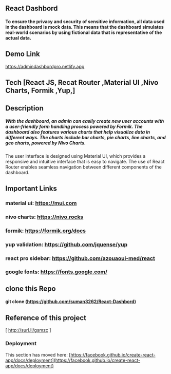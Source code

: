 ## React Dashbord

#### To ensure the privacy and security of sensitive information, all data used in the dashboard is mock data. This means that the dashboard simulates real-world scenarios by using fictional data that is representative of the actual data.

## Demo Link
https://admindashbordpro.netlify.app

## Tech [React JS, Recat Router ,Material UI ,Nivo Charts, Formik ,Yup,]

## Description
##### With the dashboard, an admin can easily create new user accounts with a user-friendly form handling process powered by Formik. The dashboard also features various charts that help visualize data in different ways. The charts include bar charts, pie charts, line charts, and geo charts, powered by Nivo Charts.

The user interface is designed using Material UI, which provides a responsive and intuitive interface that is easy to navigate. The use of React Router enables seamless navigation between different components of the dashboard.

## Important Links
### material ui: https://mui.com
### nivo charts: https://nivo.rocks
### formik: https://formik.org/docs
### yup validation: https://github.com/jquense/yup
### react pro sidebar: https://github.com/azouaoui-med/react
### google fonts: https://fonts.google.com/



## clone this Repo
#### git clone (https://github.com/suman3262/React-Dashbord)

## Reference of this project 
[ http://surl.li/gsmzc ]







### Deployment

This section has moved here: [https://facebook.github.io/create-react-app/docs/deployment](https://facebook.github.io/create-react-app/docs/deployment)

